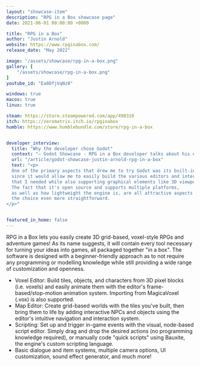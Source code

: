 ```yaml
---
layout: "showcase-item"
description: "RPG in a Box showcase page"
date: 2021-06-01 00:00:00 +0000

title: "RPG in a Box"
author: "Justin Arnold"
website: https://www.rpginabox.com/
release_date: "May 2022"

image: "/assets/showcase/rpg-in-a-box.png"
gallery: [
	"/assets/showcase/rpg-in-a-box.png"
]
youtube_id: "Ea8OfjVqNz0"

windows: true
macos: true
linux: true

steam: https://store.steampowered.com/app/498310
itch: https://zeromatrix.itch.io/rpginabox
humble: https://www.humblebundle.com/store/rpg-in-a-box


developer_interview:
  title: "Why the developer chose Godot"
  context: "— Godot Showcase - RPG in a Box developer talks about his experience "
  url: "/article/godot-showcase-justin-arnold-rpg-in-a-box"
  text: "<p>
  One of the primary aspects that drew me to try Godot was its built-in UI components,
  since it would allow me to easily build the various editors and interfaces
  that I needed while also supporting graphical elements like 3D viewports.
  The fact that it's open source and supports multiple platforms,
  as well as how lightweight the engine is, are all attractive aspects that made
  the choice even more straightforward.
</p>"


featured_in_home: false
---
```


<p>
  RPG in a Box lets you easily create 3D grid-based, voxel-style RPGs and
  adventure games! As its name suggests, it will contain every tool necessary
  for turning your ideas into games, all packaged together "in a box". The
  software is designed with a beginner-friendly approach as to not require any
  programming or modelling knowledge while still providing a wide range of
  customization and openness.
</p>
<ul>
  <li>
    Voxel Editor: Build tiles, objects, and characters from 3D pixel blocks
    (i.e. voxels) and easily animate them with the editor's
    frame-based/stop-motion animation system. Importing from MagicaVoxel (.vox)
    is also supported.
  </li>
  <li>
    Map Editor: Create grid-based worlds with the tiles you've built, then bring
    them to life by adding interactive NPCs and objects using the editor's
    intuitive navigation and interaction system.
  </li>
  <li>
    Scripting: Set up and trigger in-game events with the visual, node-based
    script editor. Simply drag and drop the desired actions (no programming
    knowledge required), or manually code "quick scripts" using Bauxite, the
    engine's custom scripting language.
  </li>
  <li>
    Basic dialogue and item systems, multiple camera options, UI customization,
    sound effect generator, and much more!
  </li>
</ul>